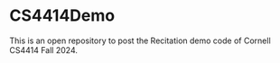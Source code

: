 # CS4414Demo

This is an open repository to post the Recitation demo code of Cornell CS4414 Fall 2024.
